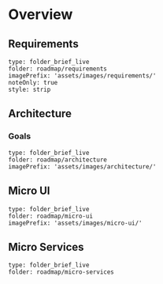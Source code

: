 # Overview 

## Requirements

```ccard
type: folder_brief_live
folder: roadmap/requirements
imagePrefix: 'assets/images/requirements/'
noteOnly: true
style: strip
```



## Architecture

### Goals

```ccard
type: folder_brief_live
folder: roadmap/architecture
imagePrefix: 'assets/images/architecture/'
```

## Micro UI
 
```ccard
type: folder_brief_live
folder: roadmap/micro-ui
imagePrefix: 'assets/images/micro-ui/'
```
 
## Micro Services

```ccard
type: folder_brief_live
folder: roadmap/micro-services
```
